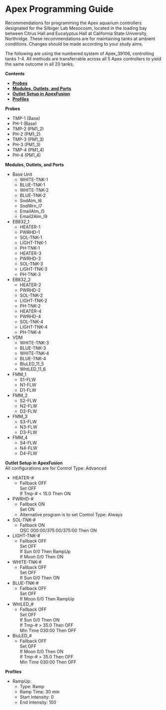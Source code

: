 # Apex Programming Guide

Recommendations for programming the Apex aquarium controllers designated for the Silbiger Lab Mesocosm, located in the loading bay between Citrus Hall and Eucalyptus Hall at California State University, Northridge. These recommendations are for maintaining tanks at ambient conditions. Changes should be made according to your study aims.

The following are using the numbered system of Apex_39106, controlling tanks 1-4. All methods are transferrable across all 5 Apex controllers to yield the same outcome in all 20 tanks.

**Contents**  
- [**Probes**](#Probes)  
- [**Modules, Outlets, and Ports**](#Modules_Outlets_and_Ports)  
- [**Outlet Setup in ApexFusion**](#Outlet_Setup)  
- [**Profiles**](#Profiles)

 <a name="Probes"></a> **Probes**

* TMP-1 (Base)
* PH-1 (Base)
* TMP-2 (PM1_2)
* PH-2 (PM1_2)
* TMP-3 (PM1_3)
* PH-3 (PM1_3)
* TMP-4 (PM1_4)
* PH-4 (PM1_4)

 <a name="Modules_Outlets_and_Ports"></a> **Modules, Outlets, and Ports**

* Base Unit
  * WHITE-TNK-1
  * BLUE-TNK-1
  * WHITE-TNK-2
  * BLUE-TNK-2
  * SndAlm_I6
  * SndWrn_I7
  * EmailAlm_I5
  * Email2Alm_I9
* EB832_1
  * HEATER-1
  * PWRHD-1
  * SOL-TNK-1
  * LIGHT-TNK-1
  * PH-TNK-1
  * HEATER-3
  * PWRHD-3
  * SOL-TNK-3
  * LIGHT-TNK-3
  * PH-TNK-3
* EB832_2
  * HEATER-2
  * PWRHD-2
  * SOL-TNK-2
  * LIGHT-TNK-2
  * PH-TNK-2
  * HEATER-4
  * PWRHD-4
  * SOL-TNK-4
  * LIGHT-TNK-4
  * PH-TNK-4
* VDM
  * WHITE-TNK-3
  * BLUE-TNK-3
  * WHITE-TNK-4
  * BLUE-TNK-4
  * BluLED_11_5
  * WhtLED_11_6
* FMM_1
  * S1-FLW
  * N1-FLW
  * D1-FLW
* FMM_2
  * S2-FLW
  * N2-FLW
  * D2-FLW
* FMM_3
  * S3-FLW
  * N3-FLW
  * D3-FLW
* FMM_4
  * S4-FLW
  * N4-FLW
  * D4-FLW

 <a name="Outlet_Setup"></a> **Outlet Setup in ApexFusion**  
All configurations are for Control Type: Advanced  

* HEATER-#
  * Fallback OFF  
    Set OFF  
    If Tmp-# < 15.0 Then ON  
* PWRHD-#
  * Fallback ON  
    Set ON  
  * Alternative program is to set Control Type: Always  
* SOL-TNK-#
  * Fallback ON  
    OSC 000:00/375:00/375:00 Then ON  
* LIGHT-TNK-#
  * Fallback OFF  
    Set OFF  
    If Sun 0/0 Then RampUp  
    If Moon 0/0 Then ON  
* WHITE-TNK-#
  * Fallback OFF  
    Set OFF  
    If Sun 0/0 Then ON  
* BLUE-TNK-#
  * Fallback OFF  
    Set OFF  
    If Moon 0/0 Then RampUp  
* WhtLED_#
  * Fallback OFF  
    Set OFF  
    If Sun 0/0 Then ON  
    If Tmp-# > 35.0 Then OFF  
    Min Time 030:00 Then OFF
* BluLED_#
  * Fallback OFF  
    Set OFF  
    If Moon 0/0 Then ON  
    If Tmp-# > 35.0 Then OFF  
    Min Time 030:00 Then OFF  

 <a name="Profiles"></a> **Profiles**

* RampUp:
  * Type: Ramp
  * Ramp Time: 30 min
  * Start Intensity: 0
  * End Intensity: 100

